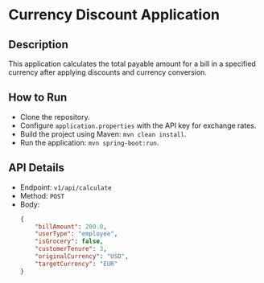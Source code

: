 # Currency Discount Application

## Description
This application calculates the total payable amount for a bill in a specified currency after applying discounts and currency conversion.

## How to Run
- Clone the repository.
- Configure `application.properties` with the API key for exchange rates.
- Build the project using Maven: `mvn clean install`.
- Run the application: `mvn spring-boot:run`.

## API Details
- Endpoint: `v1/api/calculate`
- Method: `POST`
- Body:
  ```json
  {
      "billAmount": 200.0,
      "userType": "employee",
      "isGrocery": false,
      "customerTenure": 3,
      "originalCurrency": "USD",
      "targetCurrency": "EUR"
  }
